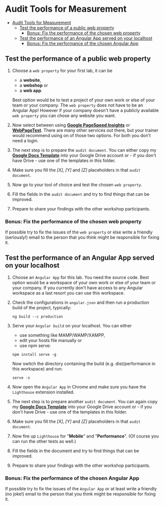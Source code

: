 # Audit Tools for Measurement

- [Audit Tools for Measurement](#audit-tools-for-measurement)
	- [Test the performance of a public web property](#test-the-performance-of-a-public-web-property)
		- [Bonus: Fix the performance of the chosen web property](#bonus-fix-the-performance-of-the-chosen-web-property)
	- [Test the performance of an Angular App served on your localhost](#test-the-performance-of-an-angular-app-served-on-your-localhost)
		- [Bonus: Fix the performance of the chosen Angular App](#bonus-fix-the-performance-of-the-chosen-angular-app)

## Test the performance of a public web property

1. Choose a `web property` for your first lab, it can be
   * a **website**,
   * a **webshop** or
   * a **web app**.

   Best option would be to test a project of your own work or else of your team or your company. The `web property` does not have to be an Angular App! However if your company doesn't have a publicly available `web property` you can chose any website you want.

2. Now select between using **[Google PageSpeed Insights](https://pagespeed.web.dev/)** or **[WebPageTest](https://www.webpagetest.org/)**. There are many other services out there, but your trainer would recommend using on of those two options. For both you don't need a login.

3. The next step is to prepare the `audit document`. You can either copy my **[Google Docs Template](https://docs.google.com/document/d/1AQgAwHoHvasmT43HUlSr3THifj-WHD_wwJQRhd0KG64/edit)** into your Google Drive account or - if you don't have Drive - use one of the templates in this folder.

4. Make sure you fill the _[X]_, _[Y]_ and _[Z]_ placeholders in that `audit document`.

5. Now go to your tool of choice and test the chosen `web property`.

6. Fill the fields in the `audit document` and try to find things that can be improved.

7. Prepare to share your findings with the other workshop participants.

### Bonus: Fix the performance of the chosen web property

If possible try to fix the issues of the `web property` or else write a friendly (seriously!) email to the person that you think might be responsible for fixing it.

## Test the performance of an Angular App served on your localhost

1. Choose an `Angular App` for this lab. You need the source code. Best option would be a workspace of your own work or else of your team or your company. If you currently don't have access to any Angular workspace as a last resort you can use this workspace.

2. Check the configurations in `angular.json` and then run a production build of the project, typically:
    ```
   ng build --c production
    ```
   
3. Serve your `Angular build` on your localhost. You can either
   * use something like MAMP/WAMP/XAMPP,
   * edit your hosts file manually or
   * use npm serve:

    ```
   npm install serve -g
    ```

   Now switch the directory containing the build (e.g. dist/performance in this workspace) and run:
  
    ```
   serve -s
    ```

4. Now open the `Angular App` in Chrome and make sure you have the `Lighthouse` extension installed.

5. The next step is to prepare another `audit document`. You can again copy my **[Google Docs Template](https://docs.google.com/document/d/1AQgAwHoHvasmT43HUlSr3THifj-WHD_wwJQRhd0KG64/edit)** into your Google Drive account or - if you don't have Drive - use one of the templates in this folder.

6. Make sure you fill the _[X]_, _[Y]_ and _[Z]_ placeholders in that `audit document`.

7. Now fire up `Lighthouse` for "**Mobile**" and "**Performance**". (Of course you can run the other tests as well.)

8. Fill the fields in the document and try to find things that can be improved.

9. Prepare to share your findings with the other workshop participants.

### Bonus: Fix the performance of the chosen Angular App

If possible try to fix the issues of the `Angular App` or at least write a friendly (no joke!) email to the person that you think might be responsible for fixing it.
